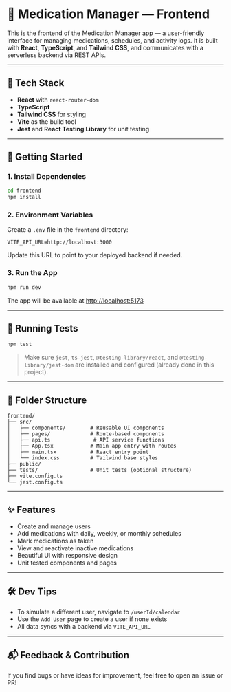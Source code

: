 # 💊 Medication Manager — Frontend

This is the frontend of the Medication Manager app — a user-friendly interface for managing medications, schedules, and activity logs. It is built with **React**, **TypeScript**, and **Tailwind CSS**, and communicates with a serverless backend via REST APIs.

---

## 🧱 Tech Stack

- **React** with `react-router-dom`
- **TypeScript**
- **Tailwind CSS** for styling
- **Vite** as the build tool
- **Jest** and **React Testing Library** for unit testing

---

## 🚀 Getting Started

### 1. Install Dependencies

```bash
cd frontend
npm install
```

### 2. Environment Variables

Create a `.env` file in the `frontend` directory:

```env
VITE_API_URL=http://localhost:3000
```

Update this URL to point to your deployed backend if needed.

### 3. Run the App

```bash
npm run dev
```

The app will be available at [http://localhost:5173](http://localhost:5173)

---

## 🧪 Running Tests

```bash
npm test
```

> Make sure `jest`, `ts-jest`, `@testing-library/react`, and `@testing-library/jest-dom` are installed and configured (already done in this project).

---

## 📁 Folder Structure

```
frontend/
├── src/
│   ├── components/        # Reusable UI components
│   ├── pages/             # Route-based components
│   ├── api.ts              # API service functions
│   ├── App.tsx            # Main app entry with routes
│   ├── main.tsx           # React entry point
│   └── index.css          # Tailwind base styles
├── public/
├── tests/                 # Unit tests (optional structure)
├── vite.config.ts
└── jest.config.ts
```

---

## ✨ Features

- Create and manage users
- Add medications with daily, weekly, or monthly schedules
- Mark medications as taken
- View and reactivate inactive medications
- Beautiful UI with responsive design
- Unit tested components and pages

---

## 🛠 Dev Tips

- To simulate a different user, navigate to `/userId/calendar`
- Use the `Add User` page to create a user if none exists
- All data syncs with a backend via `VITE_API_URL`

---

## 📬 Feedback & Contribution

If you find bugs or have ideas for improvement, feel free to open an issue or PR!
